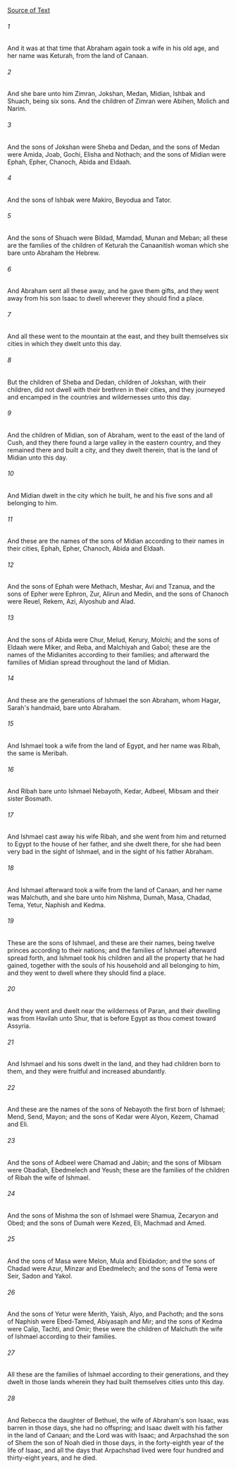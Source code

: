[Source of Text](https://github.com/scrollmapper/bible_databases_deuterocanonical)

###### 1
And it was at that time that Abraham again took a wife in his old age, and her name was Keturah, from the land of Canaan.

###### 2
And she bare unto him Zimran, Jokshan, Medan, Midian, Ishbak and Shuach, being six sons. And the children of Zimran were Abihen, Molich and Narim.

###### 3
And the sons of Jokshan were Sheba and Dedan, and the sons of Medan were Amida, Joab, Gochi, Elisha and Nothach; and the sons of Midian were Ephah, Epher, Chanoch, Abida and Eldaah.

###### 4
And the sons of Ishbak were Makiro, Beyodua and Tator.

###### 5
And the sons of Shuach were Bildad, Mamdad, Munan and Meban; all these are the families of the children of Keturah the Canaanitish woman which she bare unto Abraham the Hebrew.

###### 6
And Abraham sent all these away, and he gave them gifts, and they went away from his son Isaac to dwell wherever they should find a place.

###### 7
And all these went to the mountain at the east, and they built themselves six cities in which they dwelt unto this day.

###### 8
But the children of Sheba and Dedan, children of Jokshan, with their children, did not dwell with their brethren in their cities, and they journeyed and encamped in the countries and wildernesses unto this day.

###### 9
And the children of Midian, son of Abraham, went to the east of the land of Cush, and they there found a large valley in the eastern country, and they remained there and built a city, and they dwelt therein, that is the land of Midian unto this day.

###### 10
And Midian dwelt in the city which he built, he and his five sons and all belonging to him.

###### 11
And these are the names of the sons of Midian according to their names in their cities, Ephah, Epher, Chanoch, Abida and Eldaah.

###### 12
And the sons of Ephah were Methach, Meshar, Avi and Tzanua, and the sons of Epher were Ephron, Zur, Alirun and Medin, and the sons of Chanoch were Reuel, Rekem, Azi, Alyoshub and Alad.

###### 13
And the sons of Abida were Chur, Melud, Kerury, Molchi; and the sons of Eldaah were Miker, and Reba, and Malchiyah and Gabol; these are the names of the Midianites according to their families; and afterward the families of Midian spread throughout the land of Midian.

###### 14
And these are the generations of Ishmael the son Abraham, whom Hagar, Sarah's handmaid, bare unto Abraham.

###### 15
And Ishmael took a wife from the land of Egypt, and her name was Ribah, the same is Meribah.

###### 16
And Ribah bare unto Ishmael Nebayoth, Kedar, Adbeel, Mibsam and their sister Bosmath.

###### 17
And Ishmael cast away his wife Ribah, and she went from him and returned to Egypt to the house of her father, and she dwelt there, for she had been very bad in the sight of Ishmael, and in the sight of his father Abraham.

###### 18
And Ishmael afterward took a wife from the land of Canaan, and her name was Malchuth, and she bare unto him Nishma, Dumah, Masa, Chadad, Tema, Yetur, Naphish and Kedma.

###### 19
These are the sons of Ishmael, and these are their names, being twelve princes according to their nations; and the families of Ishmael afterward spread forth, and Ishmael took his children and all the property that he had gained, together with the souls of his household and all belonging to him, and they went to dwell where they should find a place.

###### 20
And they went and dwelt near the wilderness of Paran, and their dwelling was from Havilah unto Shur, that is before Egypt as thou comest toward Assyria.

###### 21
And Ishmael and his sons dwelt in the land, and they had children born to them, and they were fruitful and increased abundantly.

###### 22
And these are the names of the sons of Nebayoth the first born of Ishmael; Mend, Send, Mayon; and the sons of Kedar were Alyon, Kezem, Chamad and Eli.

###### 23
And the sons of Adbeel were Chamad and Jabin; and the sons of Mibsam were Obadiah, Ebedmelech and Yeush; these are the families of the children of Ribah the wife of Ishmael.

###### 24
And the sons of Mishma the son of Ishmael were Shamua, Zecaryon and Obed; and the sons of Dumah were Kezed, Eli, Machmad and Amed.

###### 25
And the sons of Masa were Melon, Mula and Ebidadon; and the sons of Chadad were Azur, Minzar and Ebedmelech; and the sons of Tema were Seir, Sadon and Yakol.

###### 26
And the sons of Yetur were Merith, Yaish, Alyo, and Pachoth; and the sons of Naphish were Ebed-Tamed, Abiyasaph and Mir; and the sons of Kedma were Calip, Tachti, and Omir; these were the children of Malchuth the wife of Ishmael according to their families.

###### 27
All these are the families of Ishmael according to their generations, and they dwelt in those lands wherein they had built themselves cities unto this day.

###### 28
And Rebecca the daughter of Bethuel, the wife of Abraham's son Isaac, was barren in those days, she had no offspring; and Isaac dwelt with his father in the land of Canaan; and the Lord was with Isaac; and Arpachshad the son of Shem the son of Noah died in those days, in the forty-eighth year of the life of Isaac, and all the days that Arpachshad lived were four hundred and thirty-eight years, and he died.